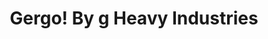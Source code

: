 ---
layout: layouts/keymapdb_entry.njk
OS: []
keymapAuthor: germ
firmware: QMK
hasHomeRowMods: False
hasLetterOnThumb: False
keymapImage: https://4.bp.blogspot.com/-889nMXxgSM0/XCNxwnO5kUI/AAAAAAAA6mI/tZbWgZVCBW0dyZOCGJDkjN06DVax7j8XwCLcBGAs/s1600/48422820_967732713413298_485744639215665152_n.jpg
keyCount: 50
keyboard: Gergo
baseLayouts: ["QWERTY"]
languages: ['English']
layerCount: 4
title: "Gergo! By g Heavy Industries"
isSplit: False
stagger: columnar
summary: 
keymapUrl: https://github.com/germ/qmk_firmware/tree/master/keyboards/gergo/keymaps/germ
writeup: https://github.com/germ/qmk_firmware/tree/master/keyboards/gergo/keymaps/germ/readme.md
---